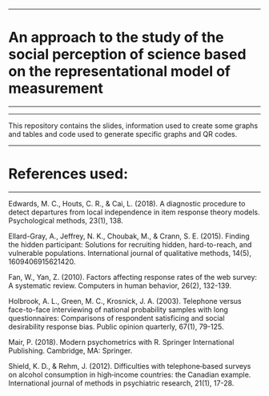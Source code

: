 ----------------------------------------------------------------------------------------------------------------------------------------------------------------
# An approach to the study of the social perception of science based on the representational model of measurement
----------------------------------------------------------------------------------------------------------------------------------------------------------------
----------------------------------------------------------------------------------------------------------------------------------------------------------------
This repository contains the slides, information used to create some graphs and tables and code used to generate specific graphs and QR codes.

----------------------------------------------------------------------------------------------------------------------------------------------------------------
# References used:
----------------------------------------------------------------------------------------------------------------------------------------------------------------
Edwards, M. C., Houts, C. R., & Cai, L. (2018). A diagnostic procedure to detect departures from local independence in item response theory models. Psychological methods, 23(1), 138.

Ellard-Gray, A., Jeffrey, N. K., Choubak, M., & Crann, S. E. (2015). Finding the hidden participant: Solutions for recruiting hidden, hard-to-reach, and vulnerable populations. International journal of qualitative methods, 14(5), 1609406915621420.

Fan, W., Yan, Z. (2010). Factors affecting response rates of the web survey: A systematic review. Computers in human behavior, 26(2), 132-139.

Holbrook, A. L., Green, M. C., Krosnick, J. A. (2003). Telephone versus face-to-face interviewing of national probability samples with long questionnaires: Comparisons of respondent satisficing and social desirability response bias. Public opinion quarterly, 67(1), 79-125.

Mair, P. (2018). Modern psychometrics with R. Springer International Publishing. Cambridge, MA: Springer.

Shield, K. D., & Rehm, J. (2012). Difficulties with telephone‐based surveys on alcohol consumption in high‐income countries: the Canadian example. International journal of methods in psychiatric research, 21(1), 17-28.
